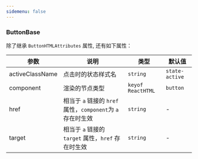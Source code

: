 ```yaml
---
sidemenu: false
---
```


### ButtonBase

除了继承 `ButtonHTMLAttributes` 属性, 还有如下属性：

| 参数	|说明	|类型	|默认值
| --- | --- | --- | ---
| activeClassName | 点击时的状态样式名 | `string` | `state-active`
| component | 渲染的节点类型 | `keyof ReactHTML` | `button`
| href | 相当于 `a` 链接的 `href` 属性，`component`为 `a` 存在时生效 | `string` | -
| target | 相当于 `a` 链接的 `target` 属性，`href` 存在时生效 | `string` | -

